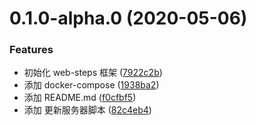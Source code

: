 # 0.1.0-alpha.0 (2020-05-06)


### Features

* 初始化 web-steps 框架 ([7922c2b](https://github.com/imsunhao/student-management-system/commit/7922c2b855ff26cdb120b3e6f1ddb47650320943))
* 添加 docker-compose ([1938ba2](https://github.com/imsunhao/student-management-system/commit/1938ba2669275427fd6574eb423a4e8c1a696878))
* 添加 README.md ([f0cfbf5](https://github.com/imsunhao/student-management-system/commit/f0cfbf5fcd54746d631cd1a798a06d014256b4d2))
* 添加 更新服务器脚本 ([82c4eb4](https://github.com/imsunhao/student-management-system/commit/82c4eb49231245f7a451d392151afad6b6661af7))




